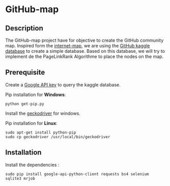 # GitHub-map

## Description

The GitHub-map project have for objective to create the GitHub community map. Inspired form the [internet-map](http://www.internet-map.net/), we are using the [GitHub kaggle database](https://www.kaggle.com/github/github-repos) to create a simple database. Based on this database, we will try to implement de the PageLinkRank Algorithme to place the nodes on the map.

## Prerequisite

Create a [Google API key](https://cloud.google.com/bigquery/docs/reference/libraries) to query the kaggle database.

Pip installation for **Windows**:
```
python get-pip.py
```
Install the [geckodriver](https://github.com/mozilla/geckodriver/releases) for windows.

Pip installation for **Linux**:
```
sudo apt-get install python-pip
sudo cp geckodriver /usr/local/bin/geckodriver
```

## Installation

Install the dependencies :
```
sudo pip install google-api-python-client requests bs4 selenium sqlite3 mrjob
```
